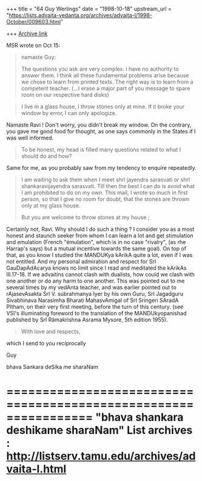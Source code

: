 +++
title = "64 Guy Werlings"
date = "1998-10-18"
upstream_url = "https://lists.advaita-vedanta.org/archives/advaita-l/1998-October/009603.html"

+++
[Archive link](https://lists.advaita-vedanta.org/archives/advaita-l/1998-October/009603.html)

MSR wrote on Oct 15:
>
> namaste Guy:
>
> The questions you ask are very complex. I have no authority to
> answer them.  I think all these fundamental problems arise
> because we chose to learn from printed texts. The right way is to
> learn from a competent teacher.
>  (...I erase a major part of you message to spare room on our respective
hard disks)

> I live in a glass house, I throw stones only at mine. If it broke
> your window by error, I can only apologize.

Namaste Ravi ! Don't worry, you didn't break my window. On the contrary,
you gave me good food for thought, as one says commonly in the States if
I was well informed.
> To be honest, my head
> is filled many questions related to what I should do and how?

Same for me, as you probably saw from my tendency to enquire repeatedly.

> I
> am waiting to ask them when I meet shrI jayendra sarasvati or
> shrI shankaravijayendra sarasvati. Till then the best I can do is
> avoid what I am prohibited to do on my own. This mail, I wrote so
> much in first person, so that  I give no room for doubt, that the
> stones are thrown only at my glass house.
>
> But you are welcome to throw stones at my house ;

Certainly not, Ravi. Why should I do such a thing ? I consider you as a
most honest and staunch seeker from whom I can learn a lot and get
stimulation and emulation (French "émulation", which is in no case
"rivalry", (as rhe Harrap's says) but a mutual incentive towards the
same goal). On top of that, as you know I studied the MANDUKya kArikA
quite a lot, even if I was not entitled. And my personal admiration and
respect for SrI GauDapAdAcarya knows no limit since I read and meditated
the kArikAs III.17-18. If we advaitins cannot clash with dualists, how
could we clash with one another or do any harm to one another. This was
pointed out to me several times by my vedAnta teacher, and was earlier
pointed out to rAjasevAsakta SrI V. subrahmanya Iyer by his own Guru,
SrI Jagadguru Sivabhinava Narasimha Bharati MahasvAmigal of SrI Sringeri
SAradA PItham, on their very first meeting, before the turn of this
century. (see VSI's illuminating foreword to the translation of
the MANDUkyopanishad published by SrI Râmakrishna Asrama Mysore, 5th
edition 1955).

> With love and respects,

which I send to you reciprocally

Guy

bhava Sankara deSika me sharaNam

================================================================
"bhava shankara deshikame sharaNam"
List archives : http://listserv.tamu.edu/archives/advaita-l.html
================================================================

